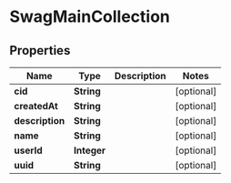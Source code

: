 
# SwagMainCollection

## Properties
Name | Type | Description | Notes
------------ | ------------- | ------------- | -------------
**cid** | **String** |  |  [optional]
**createdAt** | **String** |  |  [optional]
**description** | **String** |  |  [optional]
**name** | **String** |  |  [optional]
**userId** | **Integer** |  |  [optional]
**uuid** | **String** |  |  [optional]



